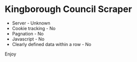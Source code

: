 # Kingborough Council Scraper

* Server - Unknown
* Cookie tracking - No
* Pagnation - No
* Javascript - No
* Clearly defined data within a row - No


Enjoy
